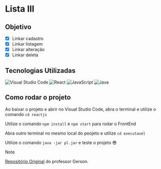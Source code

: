 # Lista III

## Objetivo
- [X] Linkar cadastro
- [X] Linkar listagem
- [X] Linkar alteração
- [X] Linkar deleta

## Tecnologias Utilizadas
![Visual Studio Code](https://img.shields.io/badge/Visual%20Studio%20Code-0078d7.svg?style=for-the-badge&logo=visual-studio-code&logoColor=white)
![React](https://img.shields.io/badge/react-%2320232a.svg?style=for-the-badge&logo=react&logoColor=%2361DAFB)
![JavaScript](https://img.shields.io/badge/javascript-%23323330.svg?style=for-the-badge&logo=javascript&logoColor=%23F7DF1E)
![Java](https://img.shields.io/badge/java-%23ED8B00.svg?style=for-the-badge&logo=openjdk&logoColor=white)

## Como rodar o projeto
Ao baixar o projeto e abrir no Visual Studio Code, abra o terminal e utilize o comando `cd reactjs`

Utilize o comando `npm install` e `npm start` para rodar o FrontEnd

Abra outro terminal no mesmo local do peojeto e utilize `cd executavel`

Utilize o comando `java -jar pl.jar` e teste o projeto 😎

> [!NOTE]
> [Repositório Original](https://github.com/gerson-pn/atviv-pl-typescript) do professor Gerson.
